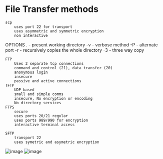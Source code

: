 # File Transfer methods 
    scp
        uses port 22 for transport 
        uses asymmetric and symmetric encryption
        non interactive 
OPTIONS
    . - present working directory 
    -v - verbose method
    -P - alternate port
    -r - recursively copies the whole directory
    -3 - three way copy


        
    FTP
        Uses 2 separate tcp connections 
        command and control (21), data transfer (20)
        anonymous login
        insecure
        passive and active connections
    TFTP
        UDP based
        small and simple comms
        insecure, No encryption or encoding
        No directory services
    FTPS
        secure
        uses ports 20/21 regular
        uses ports 989/990 for encryption
        interactive terminal access
    
    SFTP
        transport 22
        uses symetric and asymetric encryption
        


![image](https://github.com/user-attachments/assets/ada2309a-4eca-4023-9f60-a927a956efad)
![image](https://github.com/user-attachments/assets/9dfee368-0537-41cb-adc4-d65fa361457e)













    
